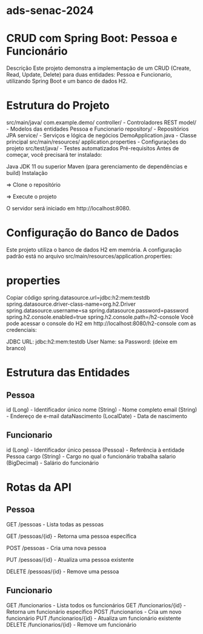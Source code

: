 # ads-senac-2024

<h1>CRUD com Spring Boot: Pessoa e Funcionário</h1>

Descrição
Este projeto demonstra a implementação de um CRUD (Create, Read, Update, Delete) para duas entidades: Pessoa e Funcionario, utilizando Spring Boot e um banco de dados H2.

<h1> Estrutura do Projeto </h1>
src/main/java/
com.example.demo/
controller/ - Controladores REST
model/ - Modelos das entidades Pessoa e Funcionario
repository/ - Repositórios JPA
service/ - Serviços e lógica de negócios
DemoApplication.java - Classe principal
src/main/resources/
application.properties - Configurações do projeto
src/test/java/ - Testes automatizados
Pré-requisitos
Antes de começar, você precisará ter instalado:

Java JDK 11 ou superior
Maven (para gerenciamento de dependências e build)
Instalação

=> Clone o repositório

=> Execute o projeto

O servidor será iniciado em http://localhost:8080.

<h1>Configuração do Banco de Dados</h1>
Este projeto utiliza o banco de dados H2 em memória. A configuração padrão está no arquivo src/main/resources/application.properties:

<h1>properties</h1>
Copiar código
spring.datasource.url=jdbc:h2:mem:testdb
spring.datasource.driver-class-name=org.h2.Driver
spring.datasource.username=sa
spring.datasource.password=password
spring.h2.console.enabled=true
spring.h2.console.path=/h2-console
Você pode acessar o console do H2 em http://localhost:8080/h2-console com as credenciais:

JDBC URL: jdbc:h2:mem:testdb
User Name: sa
Password: (deixe em branco)

<h1>Estrutura das Entidades</h1>

<h2>Pessoa</h2>
id (Long) - Identificador único
nome (String) - Nome completo
email (String) - Endereço de e-mail
dataNascimento (LocalDate) - Data de nascimento

<h2>Funcionario</h2>
id (Long) - Identificador único
pessoa (Pessoa) - Referência à entidade Pessoa
cargo (String) - Cargo no qual o funcionário trabalha
salario (BigDecimal) - Salário do funcionário

<h1>Rotas da API</h1>
<h2> Pessoa </h2>
<p>GET /pessoas - Lista todas as pessoas</p>
<p> GET /pessoas/{id} - Retorna uma pessoa específica</p>
<p>  POST /pessoas - Cria uma nova pessoa</p>
<p>PUT /pessoas/{id} - Atualiza uma pessoa existente</p>
<p>DELETE /pessoas/{id} - Remove uma pessoa</p>

<h2>Funcionario</h2>
GET /funcionarios - Lista todos os funcionários
GET /funcionarios/{id} - Retorna um funcionário específico
POST /funcionarios - Cria um novo funcionário
PUT /funcionarios/{id} - Atualiza um funcionário existente
DELETE /funcionarios/{id} - Remove um funcionário

